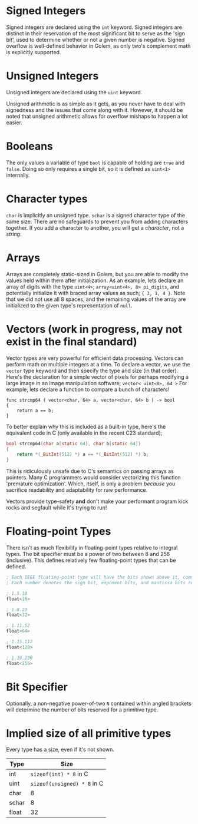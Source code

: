 # Signed Integers

Signed integers are declared using the `int` keyword. Signed integers are distinct in their reservation of the most significant bit to serve as the 'sign bit', used to determine whether or not a given number is negative.
Signed overflow is well-defined behavior in Golem, as only two's complement math is explicitly supported.

# Unsigned Integers

Unsigned integers are declared using the `uint` keyword.

Unsigned arithmetic is as simple as it gets, as you never have to deal with signedness and the issues that come along with it.
However, it should be noted that unsigned arithmetic allows for overflow mishaps to happen a lot easier.

# Booleans

The only values a variable of type `bool` is capable of holding are `true` and `false`.
Doing so only requires a single bit, so it is defined as `uint<1>` internally.

# Character types

`char` is implicitly an unsigned type. `schar` is a signed character type of the same size. There are no safeguards to prevent you from adding characters together.
If you add a character to another, you will get a _character_, not a _string_.

# Arrays

Arrays are completely static-sized in Golem, but you are able to modify the values held within them after initialization.
As an example, lets declare an array of digits with the type `uint<4>`; `array<uint<4>, 8> pi_digits`, and potentially initialize it with braced array values as such; `{ 3, 1, 4 }`.
Note that we did not use all 8 spaces, and the remaining values of the array are initialized to the given type's representation of `null`.

# Vectors (work in progress, may not exist in the final standard)

Vector types are very powerful for efficient data processing. Vectors can perform math on multiple integers at a time.
To declare a vector, we use the `vector` type keyword and then specify the type and size (in that order).
Here's the declaration for a simple vector of pixels for perhaps modifying a large image in an image manipulation software; `vector< uint<8>, 64 >`
For example, lets declare a function to compare a bunch of characters!

```
func strcmp64 ( vector<char, 64> a, vector<char, 64> b ) -> bool
{
    return a == b;
}
```

To better explain why this is included as a built-in type, here's the equivalent code in C (only available in the recent C23 standard);

```C
bool strcmp64(char a[static 64], char b[static 64])
{
    return *(_BitInt(512) *) a == *(_BitInt(512) *) b;
}
```

This is ridiculously unsafe due to C's semantics on passing arrays as pointers. Many C programmers would consider vectorizing this function 'premature optimization'.
Which, itself, is only a problem *because* you sacrifice readability and adaptability for raw performance.

Vectors provide type-safety **and** don't make your performant program kick rocks and segfault while it's trying to run!

# Floating-point Types

There isn't as much flexibility in floating-point types relative to integral types. The bit specifier must be a power of two between 8 and 256 (inclusive).
This defines relatively few floating-point types that can be defined.

```nasm
; Each IEEE floating-point type will have the bits shown above it, commented.
; Each number denotes the sign bit, exponent bits, and mantissa bits respectively.

; 1.5.10
float<16>

; 1.8.23
float<32>

; 1.11.52
float<64>

; 1.15.112
float<128>

; 1.19.236
float<256>
```

# Bit Specifier

Optionally, a non-negative power-of-two `N` contained within angled brackets will determine the number of bits reserved for a primitive type.

# Implied size of all primitive types

Every type has a size, even if it's not shown.

| Type  | Size |
| ----- | ---- |
| int   | `sizeof(int) * 8` in C |
| uint  | `sizeof(unsigned) * 8` in C |
| char  | 8    |
| schar | 8    |
| float | 32   |
